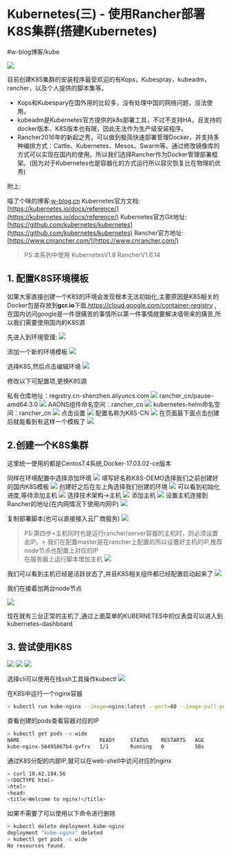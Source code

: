 # Kubernetes(三) - 使用Rancher部署K8S集群(搭建Kubernetes)
#w-blog博客/kube

![](Kubernetes(%E4%B8%89)%20-%20%E4%BD%BF%E7%94%A8Rancher%E9%83%A8%E7%BD%B2K8S%E9%9B%86%E7%BE%A4(%E6%90%AD%E5%BB%BAKubernetes)/12.png)

目前创建K8S集群的安装程序最受欢迎的有Kops，Kubespray，kubeadm，rancher，以及个人提供的脚本集等。

- Kops和Kubespary在国外用的比较多，没有处理中国的网络问题，没法使用。
- kubeadm是Kubernetes官方提供的k8s部署工具，不过不支持HA，且支持的docker版本、K8S版本也有限，因此无法作为生产级安装程序。
- Rancher2016年的新起之秀，可以做到极简快速部署管理Docker，并支持多种编排方式：Cattle、Kubernetes、Mesos、Swarm等。通过修改镜像库的方式可以实现在国内的使用。所以我们选择Rancher作为Docker管理部署框架。(因为对于Kubernetes也是容器化的方式运行所以容灾恢复比在物理机优秀)

附上:

喵了个咪的博客:[w-blog.cn](w-blog.cn)
Kubernetes官方文档:[https://kubernetes.io/docs/reference/](https://kubernetes.io/docs/reference/)
Kubernetes官方Git地址:[https://github.com/kubernetes/kubernetes](https://github.com/kubernetes/kubernetes)
Rancher官方地址: [https://www.cnrancher.com/](https://www.cnrancher.com/)  

> PS:本系列中使用 KubernetesV1.8 RancherV1.6.14  

## 1. 配置K8S环境模板

如果大家直接创建一个K8S的环境会发现根本无法初始化,主要原因是K8S相关的Docker包是存放到**gcr.io**下面,https://cloud.google.com/container-registry , 在国内访问google是一件很痛苦的事情所以第一件事情就要解决墙带来的痛苦,所以我们需要使用国内的K8S源

先进入到环境管理:
![](Kubernetes(%E4%B8%89)%20-%20%E4%BD%BF%E7%94%A8Rancher%E9%83%A8%E7%BD%B2K8S%E9%9B%86%E7%BE%A4(%E6%90%AD%E5%BB%BAKubernetes)/19.png)

添加一个新的环境模板
![](Kubernetes(%E4%B8%89)%20-%20%E4%BD%BF%E7%94%A8Rancher%E9%83%A8%E7%BD%B2K8S%E9%9B%86%E7%BE%A4(%E6%90%AD%E5%BB%BAKubernetes)/20.png)

选择K8S,然后点击编辑环境
![](Kubernetes(%E4%B8%89)%20-%20%E4%BD%BF%E7%94%A8Rancher%E9%83%A8%E7%BD%B2K8S%E9%9B%86%E7%BE%A4(%E6%90%AD%E5%BB%BAKubernetes)/21.png)

修改以下可配置项,更换K8S源

私有仓库地址：registry.cn-shenzhen.aliyuncs.com
![](Kubernetes(%E4%B8%89)%20-%20%E4%BD%BF%E7%94%A8Rancher%E9%83%A8%E7%BD%B2K8S%E9%9B%86%E7%BE%A4(%E6%90%AD%E5%BB%BAKubernetes)/22.png)
rancher_cn/pause-amd64:3.0
![](Kubernetes(%E4%B8%89)%20-%20%E4%BD%BF%E7%94%A8Rancher%E9%83%A8%E7%BD%B2K8S%E9%9B%86%E7%BE%A4(%E6%90%AD%E5%BB%BAKubernetes)/23.png)
AAONS组件命名空间：rancher_cn
![](Kubernetes(%E4%B8%89)%20-%20%E4%BD%BF%E7%94%A8Rancher%E9%83%A8%E7%BD%B2K8S%E9%9B%86%E7%BE%A4(%E6%90%AD%E5%BB%BAKubernetes)/24.png)
kubernetes-helm命名空间：rancher_cn
![](Kubernetes(%E4%B8%89)%20-%20%E4%BD%BF%E7%94%A8Rancher%E9%83%A8%E7%BD%B2K8S%E9%9B%86%E7%BE%A4(%E6%90%AD%E5%BB%BAKubernetes)/25.png)
点击设置
![](Kubernetes(%E4%B8%89)%20-%20%E4%BD%BF%E7%94%A8Rancher%E9%83%A8%E7%BD%B2K8S%E9%9B%86%E7%BE%A4(%E6%90%AD%E5%BB%BAKubernetes)/26.png)
配置名称为K8S-CN
![](Kubernetes(%E4%B8%89)%20-%20%E4%BD%BF%E7%94%A8Rancher%E9%83%A8%E7%BD%B2K8S%E9%9B%86%E7%BE%A4(%E6%90%AD%E5%BB%BAKubernetes)/27.png)
在页面最下面点击创建后就能看到有这样一个模板了
![](Kubernetes(%E4%B8%89)%20-%20%E4%BD%BF%E7%94%A8Rancher%E9%83%A8%E7%BD%B2K8S%E9%9B%86%E7%BE%A4(%E6%90%AD%E5%BB%BAKubernetes)/28.png)


## 2.创建一个K8S集群

这里统一使用的都是Centos7.4系统,Docker-17.03.02-ce版本

同样在环境配置中选择添加环境
![](Kubernetes(%E4%B8%89)%20-%20%E4%BD%BF%E7%94%A8Rancher%E9%83%A8%E7%BD%B2K8S%E9%9B%86%E7%BE%A4(%E6%90%AD%E5%BB%BAKubernetes)/29.png)
填写好名称K8S-DEMO选择我们之前创建好的国内K8S模板
![](Kubernetes(%E4%B8%89)%20-%20%E4%BD%BF%E7%94%A8Rancher%E9%83%A8%E7%BD%B2K8S%E9%9B%86%E7%BE%A4(%E6%90%AD%E5%BB%BAKubernetes)/30.png)
创建好之后在左上角选择我们创建的环境
![](Kubernetes(%E4%B8%89)%20-%20%E4%BD%BF%E7%94%A8Rancher%E9%83%A8%E7%BD%B2K8S%E9%9B%86%E7%BE%A4(%E6%90%AD%E5%BB%BAKubernetes)/31.png)
可以看到初始化进度,等待添加主机
![](Kubernetes(%E4%B8%89)%20-%20%E4%BD%BF%E7%94%A8Rancher%E9%83%A8%E7%BD%B2K8S%E9%9B%86%E7%BE%A4(%E6%90%AD%E5%BB%BAKubernetes)/32.png)
选择技术架构->主机
![](Kubernetes(%E4%B8%89)%20-%20%E4%BD%BF%E7%94%A8Rancher%E9%83%A8%E7%BD%B2K8S%E9%9B%86%E7%BE%A4(%E6%90%AD%E5%BB%BAKubernetes)/33.png)
添加主机
![](Kubernetes(%E4%B8%89)%20-%20%E4%BD%BF%E7%94%A8Rancher%E9%83%A8%E7%BD%B2K8S%E9%9B%86%E7%BE%A4(%E6%90%AD%E5%BB%BAKubernetes)/34.png)
设置主机连接到Rancher的地址(在内网情况下使用内网IP)
![](Kubernetes(%E4%B8%89)%20-%20%E4%BD%BF%E7%94%A8Rancher%E9%83%A8%E7%BD%B2K8S%E9%9B%86%E7%BE%A4(%E6%90%AD%E5%BB%BAKubernetes)/35.png)

复制部署脚本(也可以直接接入云厂商服务)
![](Kubernetes(%E4%B8%89)%20-%20%E4%BD%BF%E7%94%A8Rancher%E9%83%A8%E7%BD%B2K8S%E9%9B%86%E7%BE%A4(%E6%90%AD%E5%BB%BAKubernetes)/36.png)
> PS:第四步<主机同时也是运行rancher/server容器的主机时，则必须设置此IP。> 我们在配置master是在rancher上配置的所以设置好主机的IP,推荐node节点也配置上对应的IP  
在服务器上运行脚本增加主机
![](Kubernetes(%E4%B8%89)%20-%20%E4%BD%BF%E7%94%A8Rancher%E9%83%A8%E7%BD%B2K8S%E9%9B%86%E7%BE%A4(%E6%90%AD%E5%BB%BAKubernetes)/37.png)


我们可以看到主机已经是活跃状态了,并且K8S相关组件都已经配置启动起来了
![](Kubernetes(%E4%B8%89)%20-%20%E4%BD%BF%E7%94%A8Rancher%E9%83%A8%E7%BD%B2K8S%E9%9B%86%E7%BE%A4(%E6%90%AD%E5%BB%BAKubernetes)/38.png)


我们在接着加两台node节点

![](Kubernetes(%E4%B8%89)%20-%20%E4%BD%BF%E7%94%A8Rancher%E9%83%A8%E7%BD%B2K8S%E9%9B%86%E7%BE%A4(%E6%90%AD%E5%BB%BAKubernetes)/39.png)


现在就有三台正常的主机了,通过上面菜单的KUBERNETES中的仪表盘可以进入到kubernetes-dashboard


## 3. 尝试使用K8S

![](Kubernetes(%E4%B8%89)%20-%20%E4%BD%BF%E7%94%A8Rancher%E9%83%A8%E7%BD%B2K8S%E9%9B%86%E7%BE%A4(%E6%90%AD%E5%BB%BAKubernetes)/40.png)
![](Kubernetes(%E4%B8%89)%20-%20%E4%BD%BF%E7%94%A8Rancher%E9%83%A8%E7%BD%B2K8S%E9%9B%86%E7%BE%A4(%E6%90%AD%E5%BB%BAKubernetes)/41.png)
![](Kubernetes(%E4%B8%89)%20-%20%E4%BD%BF%E7%94%A8Rancher%E9%83%A8%E7%BD%B2K8S%E9%9B%86%E7%BE%A4(%E6%90%AD%E5%BB%BAKubernetes)/42.png)


选择cli可以使用在线ssh工具操作kubectl
![](Kubernetes(%E4%B8%89)%20-%20%E4%BD%BF%E7%94%A8Rancher%E9%83%A8%E7%BD%B2K8S%E9%9B%86%E7%BE%A4(%E6%90%AD%E5%BB%BAKubernetes)/43.png)

在K8S中运行一个nginx容器

```bash
> kubectl run kube-nginx --image=nginx:latest --port=80 --image-pull-policy=IfNotPresent
```

查看创建的pods查看容器对应的IP

```bash
> kubectl get pods -o wide
NAME                          READY     STATUS    RESTARTS   AGE       IP             NODE
kube-nginx-56495867b4-gvfrs   1/1       Running   0          58s       10.42.194.56   k8s-2
```

通过K8S分配的内部IP,就可以在web-shell中访问对应的nginx

```bash
> curl 10.42.194.56
<!DOCTYPE html>
<html>
<head>
<title>Welcome to nginx!</title>
```

如果不需要了可以使用以下命令进行删除

```bash
> kubectl delete deployment kube-nginx
deployment "kube-nginx" deleted
> kubectl get pods -o wide
No resources found.
```

